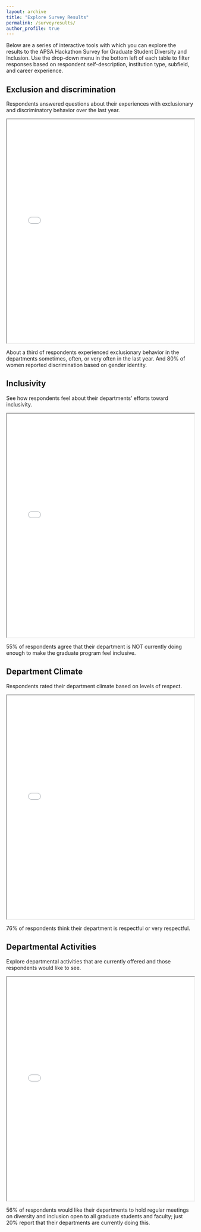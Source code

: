 ```yaml
---
layout: archive
title: "Explore Survey Results"
permalink: /surveyresults/
author_profile: true
---
```


Below are a series of interactive tools with which you can explore the results to the APSA Hackathon Survey for Graduate Student Diversity and Inclusion. Use the drop-down menu in the bottom left of each table to filter responses based on respondent self-description, institution type, subfield, and career experience.

## Exclusion and discrimination

Respondents answered questions about their experiences with exclusionary and discriminatory behavior over the last year.

<iframe src="//s.crunch.io/widget/index.html#/ds/832bfc02baef541d732dfe6b65d87007/row/d2855e92d44c4cb08437c5501a92c0f3?viz=groupedBarPlot&cp=percent&dp=0&grp=stack" width="100%" height="600"></iframe>

About a third of respondents experienced exclusionary behavior in the departments sometimes, often, or very often in the last year. And 80% of women reported discrimination based on gender identity.

## Inclusivity

See how respondents feel about their departments’ efforts toward inclusivity.

<iframe src="//s.crunch.io/widget/index.html#/ds/b2fc2cf53ae8020de02908a7e57cd6e5/row/00005f?viz=groupedBarPlot&cp=percent&dp=0&grp=stack" width="100%" height="600"></iframe>

55% of respondents agree that their department is NOT currently doing enough to make the graduate program feel inclusive.

## Department Climate

Respondents rated their department climate based on levels of respect.

<iframe src="//s.crunch.io/widget/index.html#/ds/75124e8742614a86c6397d03279ba737/row/000030?viz=groupedBarPlot&cp=percent&dp=0&grp=stack" width="100%" height="600"></iframe>

76% of respondents think their department is respectful or very respectful.

## Departmental Activities

Explore departmental activities that are currently offered and those respondents would like to see.

<iframe src="//s.crunch.io/widget/index.html#/ds/9d374f0447331b8396e137e70cfb307b/row/59213e62afb24f36a70ba6cfc9cc55a2?viz=groupedBarPlot&cp=percent&dp=0&grp=stack" width="100%" height="600"></iframe>

56% of respondents would like their departments to hold regular meetings on diversity and inclusion open to all graduate students and faculty; just 20% report that their departments are currently doing this.